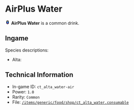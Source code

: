 # AirPlus Water

<img src="https://raw.githubusercontent.com/Ceterai/Enternia/main/items/generic/food/shop/ct_alta_water.png" alt="AirPlus Water icon" loading="lazy" height="16px" width="auto" /> **AirPlus Water** is a common drink.

## Ingame

Species descriptions:

- Alta: 

## Technical Information

- In-game ID: `ct_alta_water-air`
- Power: `1.0`
- Rarity: `Common`
- File: [`/items/generic/food/shop/ct_alta_water.consumable`](https://github.com/Ceterai/Enternia/blob/main/items/generic/food/shop/ct_alta_water.consumable)
